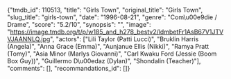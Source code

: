 {"tmdb_id": 110513, "title": "Girls Town", "original_title": "Girls Town", "slug_title": "girls-town", "date": "1996-08-21", "genre": "Com\u00e9die / Drame", "score": "5.2/10", "synopsis": "", "image": "https://image.tmdb.org/t/p/w185_and_h278_bestv2/ldmbetFr1AsB67V1JTVVJAANNLQ.jpg", "actors": ["Lili Taylor (Patti Lucci)", "Bruklin Harris (Angela)", "Anna Grace (Emma)", "Aunjanue Ellis (Nikki)", "Ramya Pratt (Tomy)", "Asia Minor (Marlys Giovanni)", "Carl Kwaku Ford (Jessie (Boom Box Guy))", "Guillermo D\u00edaz (Dylan)", "Shondalin (Teacher)"], "comments": [], "recommandations_id": []}